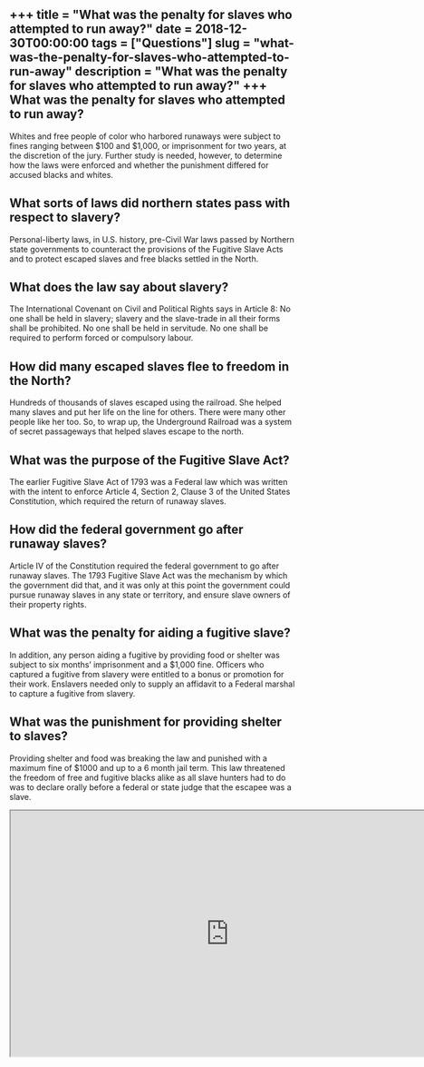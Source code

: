 +++
title = "What was the penalty for slaves who attempted to run away?"
date = 2018-12-30T00:00:00
tags = ["Questions"]
slug = "what-was-the-penalty-for-slaves-who-attempted-to-run-away"
description = "What was the penalty for slaves who attempted to run away?"
+++
What was the penalty for slaves who attempted to run away?
----------------------------------------------------------

Whites and free people of color who harbored runaways were subject to fines ranging between $100 and $1,000, or imprisonment for two years, at the discretion of the jury. Further study is needed, however, to determine how the laws were enforced and whether the punishment differed for accused blacks and whites.

What sorts of laws did northern states pass with respect to slavery?
--------------------------------------------------------------------

Personal-liberty laws, in U.S. history, pre-Civil War laws passed by Northern state governments to counteract the provisions of the Fugitive Slave Acts and to protect escaped slaves and free blacks settled in the North.

What does the law say about slavery?
------------------------------------

The International Covenant on Civil and Political Rights says in Article 8: No one shall be held in slavery; slavery and the slave-trade in all their forms shall be prohibited. No one shall be held in servitude. No one shall be required to perform forced or compulsory labour.

How did many escaped slaves flee to freedom in the North?
---------------------------------------------------------

Hundreds of thousands of slaves escaped using the railroad. She helped many slaves and put her life on the line for others. There were many other people like her too. So, to wrap up, the Underground Railroad was a system of secret passageways that helped slaves escape to the north.

What was the purpose of the Fugitive Slave Act?
-----------------------------------------------

The earlier Fugitive Slave Act of 1793 was a Federal law which was written with the intent to enforce Article 4, Section 2, Clause 3 of the United States Constitution, which required the return of runaway slaves.

How did the federal government go after runaway slaves?
-------------------------------------------------------

Article IV of the Constitution required the federal government to go after runaway slaves. The 1793 Fugitive Slave Act was the mechanism by which the government did that, and it was only at this point the government could pursue runaway slaves in any state or territory, and ensure slave owners of their property rights.

What was the penalty for aiding a fugitive slave?
-------------------------------------------------

In addition, any person aiding a fugitive by providing food or shelter was subject to six months’ imprisonment and a $1,000 fine. Officers who captured a fugitive from slavery were entitled to a bonus or promotion for their work. Enslavers needed only to supply an affidavit to a Federal marshal to capture a fugitive from slavery.

What was the punishment for providing shelter to slaves?
--------------------------------------------------------

Providing shelter and food was breaking the law and punished with a maximum fine of $1000 and up to a 6 month jail term. This law threatened the freedom of free and fugitive blacks alike as all slave hunters had to do was to declare orally before a federal or state judge that the escapee was a slave.

<iframe allow="accelerometer; autoplay; clipboard-write; encrypted-media; gyroscope; picture-in-picture" allowfullscreen="" class="__youtube_prefs__  epyt-is-override  no-lazyload" data-no-lazy="1" data-origheight="433" data-origwidth="770" data-skipgform_ajax_framebjll="" height="433" id="_ytid_86302" loading="lazy" src="https://www.youtube.com/embed/8_BclXtN1WA?enablejsapi=1&autoplay=0&cc_load_policy=0&cc_lang_pref=&iv_load_policy=1&loop=0&modestbranding=0&rel=1&fs=1&playsinline=0&autohide=2&theme=dark&color=red&controls=1&" title="YouTube player" width="770"></iframe>